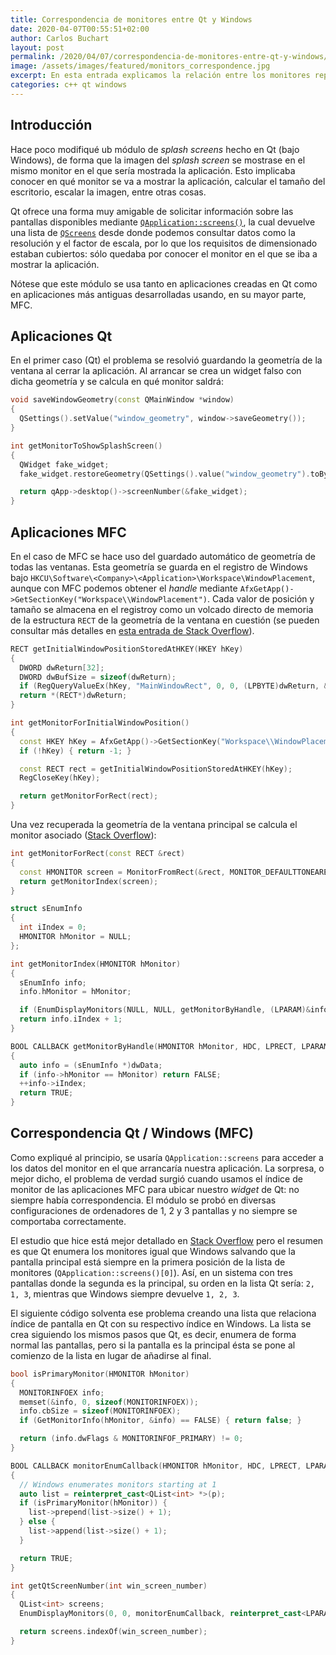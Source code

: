 ```yaml
---
title: Correspondencia de monitores entre Qt y Windows
date: 2020-04-07T00:55:51+02:00
author: Carlos Buchart
layout: post
permalink: /2020/04/07/correspondencia-de-monitores-entre-qt-y-windows/
image: /assets/images/featured/monitors_correspondence.jpg
excerpt: En esta entrada explicamos la relación entre los monitores reportados por Qt y los listados por Windows.
categories: c++ qt windows
---
```

## Introducción

Hace poco modifiqué ub módulo de _splash screens_ hecho en Qt (bajo Windows), de forma que la imagen del _splash screen_ se mostrase  en el mismo monitor en el que sería mostrada la aplicación. Esto implicaba conocer en qué monitor se va a mostrar la aplicación, calcular el tamaño del escritorio, escalar la imagen, entre otras cosas.

Qt ofrece una forma muy amigable de solicitar información sobre las pantallas disponibles mediante [`QApplication::screens()`](https://doc.qt.io/qt-5/qguiapplication.html#screens), la cual devuelve una lista de [`QScreens`](https://doc.qt.io/qt-5/qscreen.html) desde donde podemos consultar datos como la resolución y el factor de escala, por lo que los requisitos de dimensionado estaban cubiertos: sólo quedaba por conocer el monitor en el que se iba a mostrar la aplicación.

Nótese que este módulo se usa tanto en aplicaciones creadas en Qt como en aplicaciones más antiguas desarrolladas usando, en su mayor parte, MFC.

## Aplicaciones Qt

En el primer caso (Qt) el problema se resolvió guardando la geometría de la ventana al cerrar la aplicación. Al arrancar se crea un widget falso con dicha geometría y se calcula en qué monitor saldrá:

```cpp
void saveWindowGeometry(const QMainWindow *window)
{
  QSettings().setValue("window_geometry", window->saveGeometry());
}

int getMonitorToShowSplashScreen()
{
  QWidget fake_widget;
  fake_widget.restoreGeometry(QSettings().value("window_geometry").toByteArray());

  return qApp->desktop()->screenNumber(&fake_widget);
}
```

## Aplicaciones MFC

En el caso de MFC se hace uso del guardado automático de geometría de todas las ventanas. Esta geometría se guarda en el registro de Windows bajo `HKCU\Software\<Company>\<Application>\Workspace\WindowPlacement`, aunque con MFC podemos obtener el _handle_ mediante `AfxGetApp()->GetSectionKey("Workspace\\WindowPlacement")`. Cada valor de posición y tamaño se almacena en el registroy como un volcado directo de memoria de la estructura `RECT` de la geometría de la ventana en cuestión (se pueden consultar más detalles en [esta entrada de Stack Overflow](https://stackoverflow.com/q/54327046/1485885)).

```cpp
RECT getInitialWindowPositionStoredAtHKEY(HKEY hKey)
{
  DWORD dwReturn[32];
  DWORD dwBufSize = sizeof(dwReturn);
  if (RegQueryValueEx(hKey, "MainWindowRect", 0, 0, (LPBYTE)dwReturn, &dwBufSize) != ERROR_SUCCESS) { return {}; }
  return *(RECT*)dwReturn;
}

int getMonitorForInitialWindowPosition()
{
  const HKEY hKey = AfxGetApp()->GetSectionKey("Workspace\\WindowPlacement");
  if (!hKey) { return -1; }

  const RECT rect = getInitialWindowPositionStoredAtHKEY(hKey);
  RegCloseKey(hKey);

  return getMonitorForRect(rect);
}
```

Una vez recuperada la geometría de la ventana principal se calcula el monitor asociado ([Stack Overflow](https://stackoverflow.com/q/54326892/1485885)):

```cpp
int getMonitorForRect(const RECT &rect)
{
  const HMONITOR screen = MonitorFromRect(&rect, MONITOR_DEFAULTTONEAREST);
  return getMonitorIndex(screen);
}

struct sEnumInfo
{
  int iIndex = 0;
  HMONITOR hMonitor = NULL;
};

int getMonitorIndex(HMONITOR hMonitor)
{
  sEnumInfo info;
  info.hMonitor = hMonitor;

  if (EnumDisplayMonitors(NULL, NULL, getMonitorByHandle, (LPARAM)&info)) return -1;
  return info.iIndex + 1;
}

BOOL CALLBACK getMonitorByHandle(HMONITOR hMonitor, HDC, LPRECT, LPARAM dwData)
{
  auto info = (sEnumInfo *)dwData;
  if (info->hMonitor == hMonitor) return FALSE;
  ++info->iIndex;
  return TRUE;
}
```

## Correspondencia Qt / Windows (MFC)

Como expliqué al principio, se usaría `QApplication::screens` para acceder a los datos del monitor en el que arrancaría nuestra aplicación. La sorpresa, o mejor dicho, el problema de verdad surgió cuando usamos el índice de monitor de las aplicaciones MFC para ubicar nuestro _widget_ de Qt: no siempre había correspondencia. El módulo se probó en diversas configuraciones de ordenadores de 1, 2 y 3 pantallas y no siempre se comportaba correctamente.

El estudio que hice está mejor detallado en [Stack Overflow](https://stackoverflow.com/q/54351270/1485885) pero el resumen es que Qt enumera los monitores igual que Windows salvando que la pantalla principal está siempre en la primera posición de la lista de monitores (`QApplication::screens()[0]`). Así, en un sistema con tres pantallas donde la segunda es la principal, su orden en la lista Qt sería: `2, 1, 3`, mientras que Windows siempre devuelve `1, 2, 3`.

El siguiente código solventa ese problema creando una lista que relaciona índice de pantalla en Qt con su respectivo índice en Windows. La lista se crea siguiendo los mismos pasos que Qt, es decir, enumera de forma normal las pantallas, pero si la pantalla es la principal ésta se pone al comienzo de la lista en lugar de añadirse al final.

```cpp
bool isPrimaryMonitor(HMONITOR hMonitor)
{
  MONITORINFOEX info;
  memset(&info, 0, sizeof(MONITORINFOEX));
  info.cbSize = sizeof(MONITORINFOEX);
  if (GetMonitorInfo(hMonitor, &info) == FALSE) { return false; }

  return (info.dwFlags & MONITORINFOF_PRIMARY) != 0;
}

BOOL CALLBACK monitorEnumCallback(HMONITOR hMonitor, HDC, LPRECT, LPARAM p)
{
  // Windows enumerates monitors starting at 1
  auto list = reinterpret_cast<QList<int> *>(p);
  if (isPrimaryMonitor(hMonitor)) {
    list->prepend(list->size() + 1);
  } else {
    list->append(list->size() + 1);
  }

  return TRUE;
}

int getQtScreenNumber(int win_screen_number)
{
  QList<int> screens;
  EnumDisplayMonitors(0, 0, monitorEnumCallback, reinterpret_cast<LPARAM>(&screens));

  return screens.indexOf(win_screen_number);
}
```

